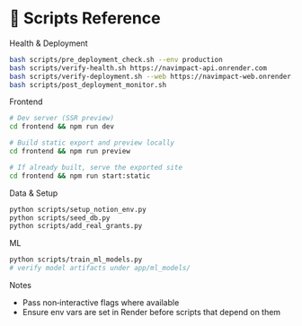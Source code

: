 # 🧪 Scripts Reference

Health & Deployment

```bash
bash scripts/pre_deployment_check.sh --env production
bash scripts/verify-health.sh https://navimpact-api.onrender.com
bash scripts/verify-deployment.sh --web https://navimpact-web.onrender.com --api https://navimpact-api.onrender.com
bash scripts/post_deployment_monitor.sh
```

Frontend

```bash
# Dev server (SSR preview)
cd frontend && npm run dev

# Build static export and preview locally
cd frontend && npm run preview

# If already built, serve the exported site
cd frontend && npm run start:static
```

Data & Setup

```bash
python scripts/setup_notion_env.py
python scripts/seed_db.py
python scripts/add_real_grants.py
```

ML

```bash
python scripts/train_ml_models.py
# verify model artifacts under app/ml_models/
```

Notes

- Pass non‑interactive flags where available
- Ensure env vars are set in Render before scripts that depend on them
